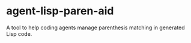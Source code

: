 # agent-lisp-paren-aid
A tool to help coding agents manage parenthesis matching in generated Lisp code.
